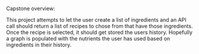 

Capstone overview:

This project attempts to let the user create a list of ingredients and an API call should return a list of recipes to chose from that have those ingredients.
Once the recipe is selected, it should get stored the users history.
Hopefully a graph is populated with the nutrients the user has used based on ingredients in their history. 

